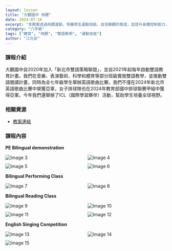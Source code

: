 ```yaml
---
layout: lesson
title: "大觀國中 飛鏢"
date: 2024-07-16
excerpt: "本教案透過飛鏢運動，培養學生運動技能、自信樂觀的態度，並提升身體控制能力，同時促進雙語學習。"
category: "八年級"
tags: ["體育", "飛鏢", "雙語教學", "運動技能"]
author: "江元安"
---
```


### 課程介紹

大觀國中自2020年加入「新北市雙語策略聯盟」，並自2021年起每年啟動雙語教育計畫。我們在音樂、表演藝術、科學和體育等部分班級實施雙語教學，並推動雙語閱讀計畫，同時為全七年級學生舉辦英語歌曲比賽。我們不僅在2024年新北市英語歌曲比賽中榮獲亞軍，女子排球隊也在2024年教育部國中排球聯賽甲組中獲得亞軍。今年我們還舉辦了ICL（國際學習夥伴）活動，幫助學生培養全球視野。

### 相關資源

* [教案連結](https://drive.google.com/file/d/1dNWcwFFhIkAEtZgGWVc2hPe0kXdTGQVD/view?usp=sharing)

### 課程內容

**PE Bilingual demonstration**

<div style="display: flex; flex-direction: row; flex-wrap: wrap; gap: 10px; margin-bottom: 10px;">
    <img src="https://lh5.googleusercontent.com/vtv3a5lrBq1et7NDJArvKyIKRQccLIduZKUVNnPZ9RSybJD_oHRk_Td1nkkNU0FhCV2UvANhWjz2piLiARIA1bIWXw-Y593KfntJ7SAl_RmML6yvrWcSvu3ZHtcu-GtbFjf2LwAHwEzjt9P4-WY-G28c0iGPhTxz4iKPLFtw7kqfXYOmwUuwAw=w1280" alt="Image 3" style="flex: 1; min-width: 48%; object-fit: cover;">
    <img src="https://lh3.googleusercontent.com/UNOd33dCmBT22_2cF4ClIfiN2_I0Z73LXd2yO_G5_NqxKF8N7FFMfocJ8_7P1I-F1khdRwN0MwsICviKvkPYaCNYEUxMBSHsCrvOW7WvoL5ieUhyCj5bj0NZsBVPOjBTLilfXE1wOU3Yir2dtjHisIA_CkPJurEgH__d6eEzQG8rUl68dtcv1w=w1280" alt="Image 4" style="flex: 1; min-width: 48%; object-fit: cover;">
</div>

<div style="display: flex; flex-direction: row; flex-wrap: wrap; gap: 10px; margin-bottom: 10px;">
    <img src="https://lh6.googleusercontent.com/qHReHLo60PGrvwaJVUfkydPeULhn_1l--6bRkmIunKIsIzitpmuPPkWsUH_XtEjsYXHnDS6ASi3B-bGqsIMbXQ93ICYpoHgVnzWkVt9YadnHJHOROAFCB6o1I2epWCyF_Dogu8UDvWdhcQxpWFWJ7KbuJbql1KAg2fC4GPBWZQwBw8zG-wW_Ug=w1280" alt="Image 5" style="flex: 1; min-width: 48%; object-fit: cover;">
    <img src="https://lh3.googleusercontent.com/O_raetn8PZh21d7BeIEenv2jNB8foKiSJogm_fssCvme1ayDJ1mTo5LrKG2qq-PRamQcP2enWCsmdPqu7oBrk4B-QrCemf5hLxno--y3oyqBpLw4aLFVdxDmk6Pf6G-pmek4iqOwf7PfWUgANdKO_NtnBSxiYOCSmgwAVsdKdENnDk6GGOZ7_A=w1280" alt="Image 6" style="flex: 1; min-width: 48%; object-fit: cover;">
</div>

**Bilingual Performing Class**

<div style="display: flex; flex-direction: row; flex-wrap: wrap; gap: 10px; margin-bottom: 10px;">
    <img src="https://lh4.googleusercontent.com/QdZjU0-x_aeiBNKE_zCAf8DG1Q13ssUkCCYHhNRqYBtGsaazWlDDnDqsD4B9LF8z_nleXdREL5KcEYrCkEyC3Tb_wTS2_3mUqtFQtqci_-O3l47BU_kpzUj7lv3IgAl_KxRqb-y0OXQY37dVmbBumj11YXOoSa3x0-lEtdGhFtnsfNVk-epnXg=w1280" alt="Image 7" style="flex: 1; min-width: 48%; object-fit: cover;">
    <img src="https://lh6.googleusercontent.com/peLdV8rZ9FWGhuIVAq3_6-udywOXKbM-ERHAT5jqYeQj4gsRPkwedhPSSKtr7TKzm7WxP16QGIB6wa5b-f9Sata-isJl-PqE4KdjIpCT0JLB3dnw8k5MdXHR_IkLS51uqT6H6tWXJ_Cqlna9sMLa59WSvrjArgtE8w9q8kPVXlp_NF1bK1By1A=w1280" alt="Image 8" style="flex: 1; min-width: 48%; object-fit: cover;">
</div>

**Bilingual Reading Class**

<div style="display: flex; flex-direction: row; flex-wrap: wrap; gap: 10px; margin-bottom: 10px;">
    <img src="https://lh6.googleusercontent.com/qK87GjuJPgY9vfyIOB64MP4olMetzF9KAwzrlDIEjx6HuzIuCozA1LojqIyjufWCdZUUuTUvMdEMw2E8HSvNQoNmuNbypVseVe7p4xZEO8Bj8lqcosAeyFOp-g1AR7VdX-ziQeZTDoZxxb-Z-tqcCXu4JqAEET9gFiMn3KFc-WOTyL54MCOJhA=w1280" alt="Image 9" style="flex: 1; min-width: 48%; object-fit: cover;">
    <img src="https://lh5.googleusercontent.com/oACfL_Xyzb1xP6jeBTL7bTeMdMPXRKgW8biy8xJB6nGqMeeHlyXpAnXAz9XYk6sS8yfVlfWQwwybyxJUPXbQPDOP3hWJ-jK9EsA-sHKXlGmfxQHa2wVH16SnhxJTk9uVnG3Sq5FEH6pcHLMfqbLnoDAXVXUssEac6uVJbu6xeHri6xq1zTTXcw=w1280" alt="Image 10" style="flex: 1; min-width: 48%; object-fit: cover;">
</div>

<div style="display: flex; flex-direction: row; flex-wrap: wrap; gap: 10px; margin-bottom: 10px;">
    <img src="https://lh4.googleusercontent.com/NLI6cMnhxnbFavFlUQEt4Mqn6gAiAo2-97qKynXAsAaRl1BC_EHAKrVTV_IPbRSR_MmDmhBrkfFOMLyzkm2isThtyKwsUd486vYmuQ5gXNihkpa6ZctKEJGrpl2lumg8gmoJ1PFSPcCRnflsqN8aK1xg6CLY2C7lsozlIs7erMxBbEcEDEHLQ=w1280" alt="Image 11" style="flex: 1; min-width: 48%; object-fit: cover;">
    <img src="https://lh4.googleusercontent.com/xWyp_E6N3ObVkH3wAxfVv-hk44QbG0VGBJIeF9ObcP2Hpjl82I7s0OpIJx2Y6Qk47Kr_kdSwVd7vtrDqMq-LOPBIOoSlMafI-lCgFe3MBraPVVXPf1IFwfdqMKLt5LGW4nrAxjQhbSDuqzHUnfTMb6XH_tbbuNskFSaLiOg52FL2CYk8n4zwqQ=w1280" alt="Image 12" style="flex: 1; min-width: 48%; object-fit: cover;">
</div>

**English Singing Competition**

<div style="display: flex; flex-direction: row; flex-wrap: wrap; gap: 10px; margin-bottom: 10px;">
    <img src="https://lh6.googleusercontent.com/13bxA6Of_JgRPAuEf_17NllCYJdetWNVKjyMywFi6OWf1qLu7cuAA_vq76ungo9PtGUQW-11LYceCKiKjxbiY3lK-_bKRE5qIznFGYlH-Bd0K-LvhuTnwtdMkujxb80ajv3SQPqqX6DnabCcjbIDG8lyYWZPol89H8BgGDrmFFjns2vdXwfrQ=w1280" alt="Image 13" style="flex: 1; min-width: 48%; object-fit: cover;">
    <img src="https://lh3.googleusercontent.com/2I2NaSFUNg62A0JU1Ib3Pxab__EFJwnVkQdkyrljvo48Wes1VNqFVw0L2S-X43JrFdUBuVu9wVsL2z0d949-GThtRnzAZbWhKV8TE5KKe_gCBFS3ZBn9iyvDHFi9LV8CXUhO1txg8533aS4IDs2vYYF9p1y3aD6uR9CKg3clH75ST33QiG4AJA=w1280" alt="Image 14" style="flex: 1; min-width: 48%; object-fit: cover;">
</div>

<div style="margin-bottom: 10px;">
    <img src="https://lh6.googleusercontent.com/3nkzkgNMcIGLhmn1dTvaHDQZ3WvYlvkmY-mbnbthCjoMX8lqg3y3I6clAsB7X924alDvA30xy8t6kpdmKVJpvmPSM4wi3QbGZt7q5xOxmflAygGrgAEMRC5e3iWmkEXrIN1faaT0u9z9pQojbcNzRQhltreqYvplxlZbYkxfNdcgRM1rnUGdMw=w1280" alt="Image 15" style="max-width: 100%;">
</div>


